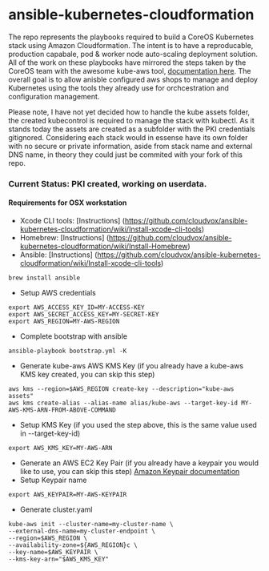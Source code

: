 ansible-kubernetes-cloudformation
===
The repo represents the playbooks required to build a CoreOS Kubernetes stack using Amazon Cloudformation. The intent is to have a reproducable, production capabale, pod & worker node auto-scaling deployment solution. All of the work on these playbooks have mirrored the steps taken by the CoreOS team with the awesome kube-aws tool, [documentation here](https://coreos.com/kubernetes/docs/latest/kubernetes-on-aws.html). The overall goal is to allow anisble configured aws shops to manage and deploy Kubernetes using the tools they already use for orchcestration and configuration management.

Please note, I have not yet decided how to handle the kube assets folder, the created kubecontrol is required to manage the stack with kubectl. As it stands today the assets are created as a subfolder with the PKI credentials gitignored. Considering each stack would in essense have its own folder with no secure or private information, aside from stack name and external DNS name, in theory they could just be commited with your fork of this repo.

### Current Status: PKI created, working on userdata.

#### Requirements for OSX workstation
* Xcode CLI tools: [Instructions] (https://github.com/cloudvox/ansible-kubernetes-cloudformation/wiki/Install-xcode-cli-tools)
* Homebrew: [Instructions] (https://github.com/cloudvox/ansible-kubernetes-cloudformation/wiki/Install-Homebrew)
* Ansible: [Instructions] (https://github.com/cloudvox/ansible-kubernetes-cloudformation/wiki/Install-xcode-cli-tools)



```
brew install ansible
```
* Setup AWS credentials
```
export AWS_ACCESS_KEY_ID=MY-ACCESS-KEY
export AWS_SECRET_ACCESS_KEY=MY-SECRET-KEY
export AWS_REGION=MY-AWS-REGION
```
* Complete bootstrap with ansible
```
ansible-playbook bootstrap.yml -K
```
* Generate kube-aws AWS KMS Key (if you already have a kube-aws KMS key created, you can skip this step)
```
aws kms --region=$AWS_REGION create-key --description="kube-aws assets"
aws kms create-alias --alias-name alias/kube-aws --target-key-id MY-AWS-KMS-ARN-FROM-ABOVE-COMMAND
```
* Setup KMS Key (if you used the step above, this is the same value used in --target-key-id)
```
export AWS_KMS_KEY=MY-AWS-ARN
```
* Generate an AWS EC2 Key Pair (if you already have a keypair you would like to use, you can skip this step)
[Amazon Keypair documentation](http://docs.aws.amazon.com/AWSEC2/latest/UserGuide/ec2-key-pairs.html#having-ec2-create-your-key-pair)
* Setup Keypair name
```
export AWS_KEYPAIR=MY-AWS-KEYPAIR
```
* Generate cluster.yaml
```
kube-aws init --cluster-name=my-cluster-name \
--external-dns-name=my-cluster-endpoint \
--region=$AWS_REGION \
--availability-zone=${AWS_REGION}c \
--key-name=$AWS_KEYPAIR \
--kms-key-arn="$AWS_KMS_KEY"
```
